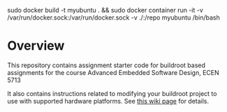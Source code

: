 sudo docker build -t myubuntu . && sudo docker container run -it -v /var/run/docker.sock:/var/run/docker.sock -v ./:/repo myubuntu /bin/bash

# Overview

This repository contains assignment starter code for buildroot based assignments for the course Advanced Embedded Software Design, ECEN 5713

It also contains instructions related to modifying your buildroot project to use with supported hardware platforms.  See [this wiki page](https://github.com/cu-ecen-5013/buildroot-assignments-base/wiki/Supported-Hardware) for details.
